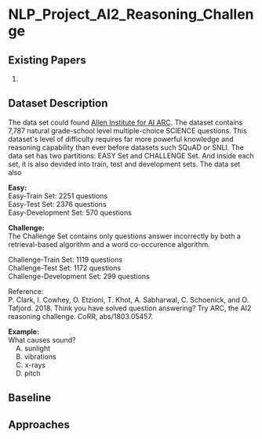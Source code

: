 # NLP_Project_AI2_Reasoning_Challenge

## Existing Papers
1. 

## Dataset Description
The data set could found [Allen Institute for AI ARC](https://leaderboard.allenai.org/arc/submissions/public). The dataset contains 7,787 natural grade-school level multiple-choice SCIENCE questions. This dataset's level of difficulty requires far more powerful knowledge and reasoning capability than ever before datasets such SQuAD or SNLI. The data set has two partitions: EASY Set and CHALLENGE Set. And inside each set, it is also devided into train, test and development sets. The data set also

<b> Easy: </b>  
Easy-Train Set: 2251 questions  
Easy-Test Set: 2376 questions  
Easy-Development Set: 570 questions  

<b> Challenge: </b>  
The Challenge Set contains only questions answer incorrectly by both a retrieval-based algorithm and a word co-occurence algorithm.  

Challenge-Train Set: 1119 questions  
Challenge-Test Set: 1172 questions  
Challenge-Development Set: 299 questions  

Reference:  
P. Clark, I. Cowhey, O. Etzioni, T. Khot, A. Sabharwal, C. Schoenick, and O. Tafjord. 2018. Think you have solved question answering? Try ARC, the AI2 reasoning challenge. CoRR, abs/1803.05457.

<b> Example: </b>  
What causes sound?  
&nbsp; &nbsp; A. sunlight  
&nbsp; &nbsp; B. vibrations  
&nbsp; &nbsp; C. x-rays  
&nbsp; &nbsp; D. pitch  
## Baseline

## Approaches
